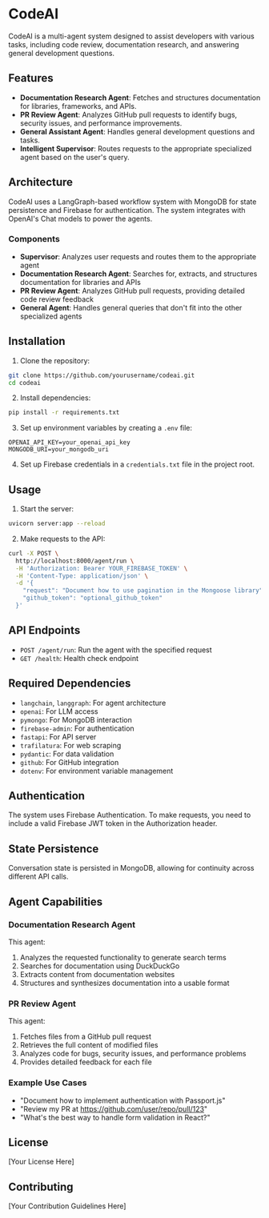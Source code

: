 # CodeAI

CodeAI is a multi-agent system designed to assist developers with various tasks, including code review, documentation research, and answering general development questions.

## Features

- **Documentation Research Agent**: Fetches and structures documentation for libraries, frameworks, and APIs.
- **PR Review Agent**: Analyzes GitHub pull requests to identify bugs, security issues, and performance improvements.
- **General Assistant Agent**: Handles general development questions and tasks.
- **Intelligent Supervisor**: Routes requests to the appropriate specialized agent based on the user's query.

## Architecture

CodeAI uses a LangGraph-based workflow system with MongoDB for state persistence and Firebase for authentication. The system integrates with OpenAI's Chat models to power the agents.

### Components

- **Supervisor**: Analyzes user requests and routes them to the appropriate agent
- **Documentation Research Agent**: Searches for, extracts, and structures documentation for libraries and APIs
- **PR Review Agent**: Analyzes GitHub pull requests, providing detailed code review feedback
- **General Agent**: Handles general queries that don't fit into the other specialized agents

## Installation

1. Clone the repository:

```bash
git clone https://github.com/yourusername/codeai.git
cd codeai
```

2. Install dependencies:

```bash
pip install -r requirements.txt
```

3. Set up environment variables by creating a `.env` file:

```
OPENAI_API_KEY=your_openai_api_key
MONGODB_URI=your_mongodb_uri
```

4. Set up Firebase credentials in a `credentials.txt` file in the project root.

## Usage

1. Start the server:

```bash
uvicorn server:app --reload
```

2. Make requests to the API:

```bash
curl -X POST \
  http://localhost:8000/agent/run \
  -H 'Authorization: Bearer YOUR_FIREBASE_TOKEN' \
  -H 'Content-Type: application/json' \
  -d '{
    "request": "Document how to use pagination in the Mongoose library",
    "github_token": "optional_github_token"
  }'
```

## API Endpoints

- `POST /agent/run`: Run the agent with the specified request
- `GET /health`: Health check endpoint

## Required Dependencies

- `langchain`, `langgraph`: For agent architecture
- `openai`: For LLM access
- `pymongo`: For MongoDB interaction
- `firebase-admin`: For authentication
- `fastapi`: For API server
- `trafilatura`: For web scraping
- `pydantic`: For data validation
- `github`: For GitHub integration
- `dotenv`: For environment variable management

## Authentication

The system uses Firebase Authentication. To make requests, you need to include a valid Firebase JWT token in the Authorization header.

## State Persistence

Conversation state is persisted in MongoDB, allowing for continuity across different API calls.

## Agent Capabilities

### Documentation Research Agent

This agent:

1. Analyzes the requested functionality to generate search terms
2. Searches for documentation using DuckDuckGo
3. Extracts content from documentation websites
4. Structures and synthesizes documentation into a usable format

### PR Review Agent

This agent:

1. Fetches files from a GitHub pull request
2. Retrieves the full content of modified files
3. Analyzes code for bugs, security issues, and performance problems
4. Provides detailed feedback for each file

### Example Use Cases

- "Document how to implement authentication with Passport.js"
- "Review my PR at https://github.com/user/repo/pull/123"
- "What's the best way to handle form validation in React?"

## License

[Your License Here]

## Contributing

[Your Contribution Guidelines Here]
